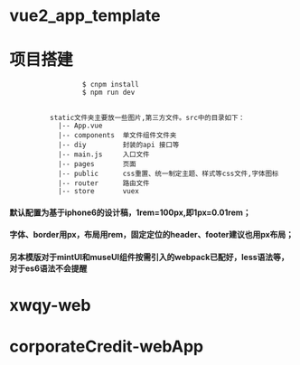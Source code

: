 # vue2_app_template

# 项目搭建




                      $ cnpm install
                      $ npm run dev


              static文件夹主要放一些图片,第三方文件。src中的目录如下：
                |-- App.vue
                |-- components  单文件组件文件夹
                |-- diy         封装的api 接口等
                |-- main.js     入口文件
                |-- pages       页面
                |-- public      css重置、统一制定主题、样式等css文件,字体图标
                |-- router      路由文件
                |-- store       vuex


#### 默认配置为基于iphone6的设计稿，1rem=100px,即1px=0.01rem；
#### 字体、border用px，布局用rem，固定定位的header、footer建议也用px布局；
#### 另本模版对于mintUI和museUI组件按需引入的webpack已配好，less语法等，对于es6语法不会提醒
# xwqy-web
# corporateCredit-webApp
